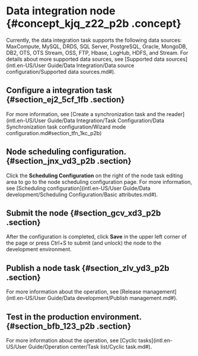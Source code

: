# Data integration node {#concept_kjq_z22_p2b .concept}

Currently, the data integration task supports the following data sources: MaxCompute, MySQL, DRDS, SQL Server, PostgreSQL, Oracle, MongoDB, DB2, OTS, OTS Stream, OSS, FTP, Hbase, LogHub, HDFS, and Stream. For details about more supported data sources, see [Supported data sources](intl.en-US/User Guide/Data Integration/Data source configuration/Supported data sources.md#).

## Configure a integration task {#section_ej2_5cf_1fb .section}

For more information, see [Create a synchronization task and the reader](intl.en-US/User Guide/Data Integration/Task Configuration/Data Synchronization task configuration/Wizard mode configuration.md#section_tfn_1kc_p2b)

## Node scheduling configuration. {#section_jnx_vd3_p2b .section}

Click the **Scheduling Configuration** on the right of the node task editing area to go to the node scheduling configuration page. For more information, see [Scheduling configuration](intl.en-US/User Guide/Data development/Scheduling Configuration/Basic attributes.md#).

## Submit the node {#section_gcv_xd3_p2b .section}

After the configuration is completed, click **Save** in the upper left corner of the page or press Ctrl+S to submit \(and unlock\) the node to the development environment. 

## Publish a node task {#section_zlv_yd3_p2b .section}

For more information about the operation, see [Release management](intl.en-US/User Guide/Data development/Publish management.md#).

## Test in the production environment. {#section_bfb_123_p2b .section}

For more information about the operation, see [Cyclic tasks](intl.en-US/User Guide/Operation center/Task list/Cyclic task.md#).

